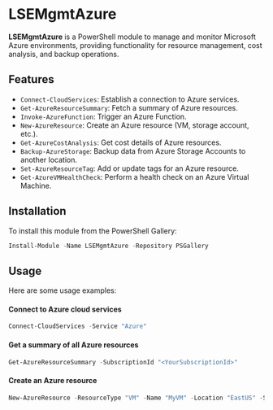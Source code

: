 # LSEMgmtAzure

**LSEMgmtAzure** is a PowerShell module to manage and monitor Microsoft Azure environments, providing functionality for resource management, cost analysis, and backup operations.

## Features
- `Connect-CloudServices`: Establish a connection to Azure services.
- `Get-AzureResourceSummary`: Fetch a summary of Azure resources.
- `Invoke-AzureFunction`: Trigger an Azure Function.
- `New-AzureResource`: Create an Azure resource (VM, storage account, etc.).
- `Get-AzureCostAnalysis`: Get cost details of Azure resources.
- `Backup-AzureStorage`: Backup data from Azure Storage Accounts to another location.
- `Set-AzureResourceTag`: Add or update tags for an Azure resource.
- `Get-AzureVMHealthCheck`: Perform a health check on an Azure Virtual Machine.

## Installation

To install this module from the PowerShell Gallery:

```PowerShell
Install-Module -Name LSEMgmtAzure -Repository PSGallery
```

## Usage
Here are some usage examples:

#### Connect to Azure cloud services
```PowerShell
Connect-CloudServices -Service "Azure"
```

#### Get a summary of all Azure resources
```PowerShell
Get-AzureResourceSummary -SubscriptionId "<YourSubscriptionId>"
```

#### Create an Azure resource
```PowerShell
New-AzureResource -ResourceType "VM" -Name "MyVM" -Location "EastUS" -Size "Standard_DS1_v2"
```
